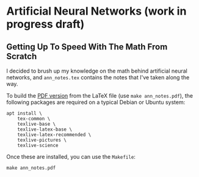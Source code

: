 Artificial Neural Networks (work in progress draft)
===================================================

Getting Up To Speed With The Math From Scratch
----------------------------------------------

I decided to brush up my knowledge on the math behind artificial neural
networks, and `ann_notes.tex` contains the notes that I've taken along the way.

To build the [PDF version](https://github.com/attilammagyar/toys/raw/gh-pages/ann/ann_notes.pdf)
from the LaTeX file (use `make ann_notes.pdf`), the following packages are
required on a typical Debian or Ubuntu system:

    apt install \
        tex-common \
        texlive-base \
        texlive-latex-base \
        texlive-latex-recommended \
        texlive-pictures \
        texlive-science

Once these are installed, you can use the `Makefile`:

    make ann_notes.pdf
